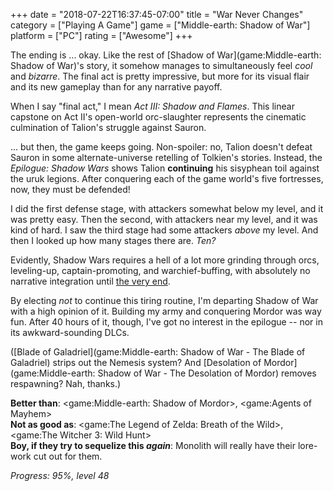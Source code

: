 +++
date = "2018-07-22T16:37:45-07:00"
title = "War Never Changes"
category = ["Playing A Game"]
game = ["Middle-earth: Shadow of War"]
platform = ["PC"]
rating = ["Awesome"]
+++

The ending is ... okay.  Like the rest of [Shadow of War](game:Middle-earth: Shadow of War)'s story, it somehow manages to simultaneously feel <i>cool</i> and <i>bizarre</i>.  The final act is pretty impressive, but more for its visual flair and its new gameplay than for any narrative payoff.

When I say "final act," I mean <i>Act III: Shadow and Flames</i>.  This linear capstone on Act II's open-world orc-slaughter represents the cinematic culmination of Talion's struggle against Sauron.

... but then, the game keeps going.  Non-spoiler: no, Talion doesn't defeat Sauron in some alternate-universe retelling of Tolkien's stories.  Instead, the <i>Epilogue: Shadow Wars</i> shows Talion <b>continuing</b> his sisyphean toil against the uruk legions.  After conquering each of the game world's five fortresses, now, they must be defended!

I did the first defense stage, with attackers somewhat below my level, and it was pretty easy.  Then the second, with attackers near my level, and it was kind of hard.  I saw the third stage had some attackers <i>above</i> my level.  And then I looked up how many stages there are.  <i>Ten?</i>

Evidently, Shadow Wars requires a hell of a lot more grinding through orcs, leveling-up, captain-promoting, and warchief-buffing, with absolutely no narrative integration until <a href="https://www.youtube.com/watch?v=nZrvUhstlMQ">the very end</a>.

By electing <i>not</i> to continue this tiring routine, I'm departing Shadow of War with a high opinion of it.  Building my army and conquering Mordor was way fun.  After 40 hours of it, though, I've got no interest in the epilogue -- nor in its awkward-sounding DLCs.

([Blade of Galadriel](game:Middle-earth: Shadow of War - The Blade of Galadriel) strips out the Nemesis system?  And [Desolation of Mordor](game:Middle-earth: Shadow of War - The Desolation of Mordor) removes respawning?  Nah, thanks.)

<b>Better than</b>: <game:Middle-earth: Shadow of Mordor>, <game:Agents of Mayhem>  
<b>Not as good as</b>: <game:The Legend of Zelda: Breath of the Wild>, <game:The Witcher 3: Wild Hunt>  
<b>Boy, if they try to sequelize this <i>again</i></b>: Monolith will really have their lore-work cut out for them.

<i>Progress: 95%, level 48</i>
